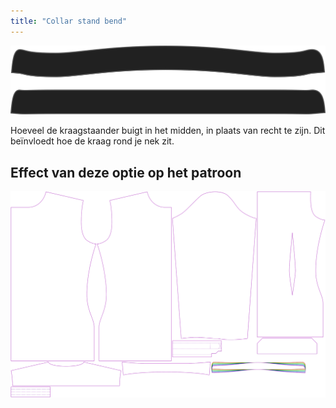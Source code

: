 ```yaml
---
title: "Collar stand bend"
---
```


![Kromming staander](collarstandbend.svg)

Hoeveel de kraagstaander buigt in het midden, in plaats van recht te zijn. Dit beïnvloedt hoe de kraag rond je nek zit.

## Effect van deze optie op het patroon

![Deze afbeelding toont het effect van deze optie door meerdere varianten die een andere waarde hebben voor deze optie te vervangen](simon_collarstandbend_sample.svg "Effect van deze optie op het patroon")
